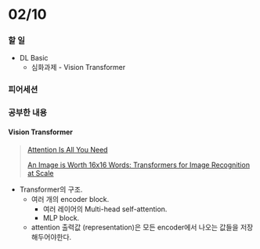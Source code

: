 # 02/10

### 할 일

* DL Basic
  * 심화과제 - Vision Transformer




### 피어세션



### 공부한 내용

#### Vision Transformer

> [Attention Is All You Need](https://arxiv.org/abs/1706.03762)
>
> [An Image is Worth 16x16 Words: Transformers for Image Recognition at Scale](https://arxiv.org/abs/2010.11929)

 

* Transformer의 구조.
  * 여러 개의 encoder block.
    * 여러 레이어의 Multi-head self-attention.
    * MLP block.
  * attention 출력값 (representation)은 모든 encoder에서 나오는 값들을 저장해두어야한다. 